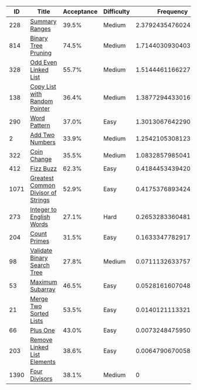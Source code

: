 |ID|Title|Acceptance|Difficulty|Frequency|
|----|-----|----|---|---|
|228|[Summary Ranges]( https://leetcode.com/problems/summary-ranges)|39.5%|Medium|2.379243547602478|
|814|[Binary Tree Pruning]( https://leetcode.com/problems/binary-tree-pruning)|74.5%|Medium|1.714403093040326|
|328|[Odd Even Linked List]( https://leetcode.com/problems/odd-even-linked-list)|55.7%|Medium|1.514446116622737|
|138|[Copy List with Random Pointer]( https://leetcode.com/problems/copy-list-with-random-pointer)|36.4%|Medium|1.3877294433016032|
|290|[Word Pattern]( https://leetcode.com/problems/word-pattern)|37.0%|Easy|1.3013067642290357|
|2|[Add Two Numbers]( https://leetcode.com/problems/add-two-numbers)|33.9%|Medium|1.2542105308123643|
|322|[Coin Change]( https://leetcode.com/problems/coin-change)|35.5%|Medium|1.0832857985041888|
|412|[Fizz Buzz]( https://leetcode.com/problems/fizz-buzz)|62.3%|Easy|0.41844534394203714|
|1071|[Greatest Common Divisor of Strings]( https://leetcode.com/problems/greatest-common-divisor-of-strings)|52.9%|Easy|0.4175376893424336|
|273|[Integer to English Words]( https://leetcode.com/problems/integer-to-english-words)|27.1%|Hard|0.26532833604818473|
|204|[Count Primes]( https://leetcode.com/problems/count-primes)|31.5%|Easy|0.1633347782917643|
|98|[Validate Binary Search Tree]( https://leetcode.com/problems/validate-binary-search-tree)|27.8%|Medium|0.07111326337575957|
|53|[Maximum Subarray]( https://leetcode.com/problems/maximum-subarray)|46.5%|Easy|0.052816160704876255|
|21|[Merge Two Sorted Lists]( https://leetcode.com/problems/merge-two-sorted-lists)|53.5%|Easy|0.014012111332134735|
|66|[Plus One]( https://leetcode.com/problems/plus-one)|43.0%|Easy|0.007324847595025828|
|203|[Remove Linked List Elements]( https://leetcode.com/problems/remove-linked-list-elements)|38.6%|Easy|0.006479067005887776|
|1390|[Four Divisors]( https://leetcode.com/problems/four-divisors)|38.1%|Medium|0|
